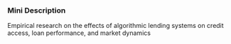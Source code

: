 ### Mini Description

Empirical research on the effects of algorithmic lending systems on credit access, loan performance, and market dynamics
